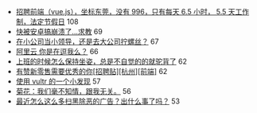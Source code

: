 - [招聘前端（vue.js），坐标东莞，没有 996，只有每天 6.5 小时， 5.5 天工作制，法定节假日](https://www.v2ex.com/t/563552) 108
- [快被安卓搞崩溃了...求教](https://www.v2ex.com/t/563489) 69
- [在小公司当小领导，还是去大公司拧螺丝？](https://www.v2ex.com/t/563573) 67
- [阿里云 你是在逗我么？](https://www.v2ex.com/t/563525) 66
- [上班的时候怎么保持坐姿，总是不自觉的的就驼背了](https://www.v2ex.com/t/563509) 62
- [有赞新零售需要优秀的你[招聘贴][杭州][前端]](https://www.v2ex.com/t/563574) 62
- [使用 vultr 的一个小发现](https://www.v2ex.com/t/563624) 57
- [菊花：我们毫不知情，跟我无关。](https://www.v2ex.com/t/563598) 56
- [最近怎么这么多扫黑除恶的广告？出什么事了吗？](https://www.v2ex.com/t/563668) 53